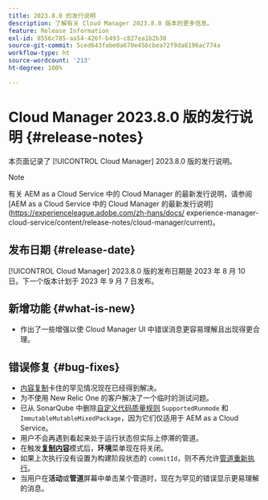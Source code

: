 ```yaml
---
title: 2023.8.0 的发行说明
description: 了解有关 Cloud Manager 2023.8.0 版本的更多信息。
feature: Release Information
exl-id: 8556c785-aa54-426f-b493-c827ea1b2b38
source-git-commit: 5ced643fabe0a670e456cbea72f9da8196ac774a
workflow-type: ht
source-wordcount: '213'
ht-degree: 100%

---
```


# Cloud Manager 2023.8.0 版的发行说明 {#release-notes}

本页面记录了 [!UICONTROL Cloud Manager] 2023.8.0 版的发行说明。

>[!NOTE]
>
>有关 AEM as a Cloud Service 中的 Cloud Manager 的最新发行说明，请参阅 [AEM as a Cloud Service 中的 Cloud Manager 的最新发行说明](https://experienceleague.adobe.com/zh-hans/docs/ experience-manager-cloud-service/content/release-notes/cloud-manager/current)。

## 发布日期 {#release-date}

[!UICONTROL Cloud Manager] 2023.8.0 版的发布日期是 2023 年 8 月 10 日。下一个版本计划于 2023 年 9 月 7 日发布。

## 新增功能 {#what-is-new}

* 作出了一些增强以使 Cloud Manager UI 中错误消息更容易理解且出现得更合理。

## 错误修复 {#bug-fixes}

* [内容复制](/help/using/content-copy.md)卡住的罕见情况现在已经得到解决。
* 为不使用 New Relic One 的客户解决了一个临时的测试问题。
* 已从 SonarQube 中删除[自定义代码质量规则](/help/using/custom-code-quality-rules.md) `SupportedRunmode` 和 `ImmutableMutableMixedPackage`，因为它们仅适用于 AEM as a Cloud Service。
* 用户不会再遇到看起来处于运行状态但实际上停滞的管道。
* 在触发&#x200B;**[复制内容](/help/using/content-copy.md)**&#x200B;模式后，**环境**&#x200B;菜单现在将关闭。
* 如果上次执行没有设置为构建阶段状态的 `commitId`，则不再允许[管道重新执行](/help/using/code-deployment.md#reexecute-deployment)。
* 当用户在&#x200B;**活动**&#x200B;或&#x200B;**管道**&#x200B;屏幕中单击某个管道时，现在为罕见的错误显示更易理解的消息。
